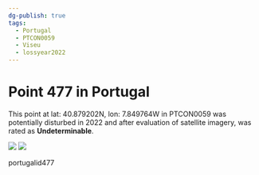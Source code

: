 ```yaml
---
dg-publish: true
tags:
  - Portugal
  - PTCON0059
  - Viseu
  - lossyear2022
---
```


# Point 477 in Portugal

This point at lat: 40.879202N, lon: 7.849764W in PTCON0059 was potentially disturbed in 2022 and after evaluation of satellite imagery, was rated as **Undeterminable**.

<div class='juxtapose' data-showcredits='false'>
<img src='https://baserow-backend-production20240528124524339000000001.s3.amazonaws.com/user_files/Y4Lne8tcMnxXAe29brvA1fITwSrpNdaS_826f42b36f2082a0b02440057b39148c259d5cdeaf5e0a5f89c2b6e977640408.png' data-label='May 2019' />
<img src='BNe0ADhy9pGauEaFv4tREUOC4jMZlVQ...569827a3355caa1db508d6db7c.png https://baserow-backend-production20240528124524339000000001.s3.amazonaws.com/user_files/EbpMuSF9mk8fXTbQgLpJJPWdBDFUor5M_ec7fa5c47df9f8731235f8fff50651b5a9f3cedd5343179f77fb00ba4982b596.png' data-label='August 2023' />
</div>

portugalid477